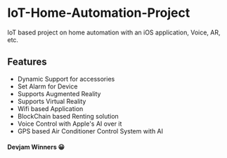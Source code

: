 # IoT-Home-Automation-Project
IoT based project on home automation with an iOS application, Voice, AR, etc.
## Features
- Dynamic Support for accessories
- Set Alarm for Device
- Supports Augmented Reality
- Supports Virtual Reality
- Wifi based Application
- BlockChain based Renting solution
- Voice Control with Apple's AI over it
- GPS based Air Conditioner Control System with AI
#### Devjam Winners :grinning:
